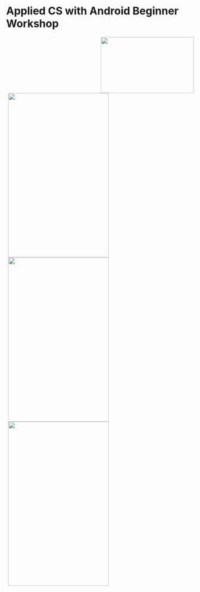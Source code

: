 # Applied CS with Android Beginner Workshop

<p>
<img src="img/appliedcsandroid.png" height = "150" width="250" align="right"> 
</p>


<img src="Posters/FirstWorkshop.png" height = "440" width="270" hspace="5"> <img src="Posters/SecondWorkshop.png" height = "440" width="270" hspace="5"> <img src="Posters/ThirdWorkshop.png" height = "440" width="270" hspace="5">
</p>
